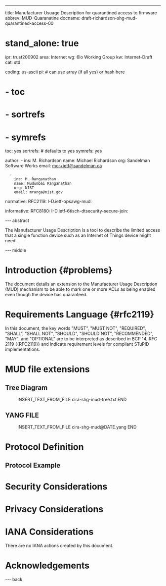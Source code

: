 ---
title: Manufacturer Usuage Description for quarantined access to firmware
abbrev: MUD-Quaranatine
docname: draft-richardson-shg-mud-quarantined-access-00

# stand_alone: true

ipr: trust200902
area: Internet
wg: 6lo Working Group
kw: Internet-Draft
cat: std

coding: us-ascii
pi:    # can use array (if all yes) or hash here
#  - toc
#  - sortrefs
#  - symrefs
  toc: yes
  sortrefs:   # defaults to yes
  symrefs: yes

author:
      -
        ins: M. Richardson
        name: Michael Richardson
        org: Sandelman Software Works
        email: mcr+ietf@sandelman.ca

      -
        ins: M. Ranganathan
        name: Mudumbai Ranganathan
        org: NIST
        email: mranga@nist.gov

normative:
  RFC2119:
  I-D.ietf-opsawg-mud:

informative:
  RFC8180:
  I-D.ietf-6tisch-dtsecurity-secure-join:

--- abstract

The Manufacturer Usage Description is a tool to describe the limited access
that a single function device such as an Internet of Things device might
need.

--- middle

# Introduction        {#problems}

The document details an extension to the Manufacturer Usage Description (MUD)
mechanism to be able to mark one or more ACLs as being enabled even though
the device has quaranteed.

# Requirements Language {#rfc2119}

In this document, the key words "MUST", "MUST NOT", "REQUIRED",
"SHALL", "SHALL NOT", "SHOULD", "SHOULD NOT", "RECOMMENDED", "MAY",
and "OPTIONAL" are to be interpreted as described in BCP 14, RFC 2119
{{RFC2119}} and indicate requirement levels for compliant STuPiD
implementations.

# MUD file extensions

## Tree Diagram

<figure>
INSERT_TEXT_FROM_FILE cira-shg-mud-tree.txt END
</figure>


## YANG FILE

<figure>
INSERT_TEXT_FROM_FILE cira-shg-mud@DATE.yang END
</figure>

# Protocol Definition

## Protocol Example

# Security Considerations

# Privacy Considerations

# IANA Considerations

There are no IANA actions created by this document.

# Acknowledgements

--- back

